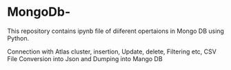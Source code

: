 # MongoDb-
This repository contains ipynb file of diiferent opertaions in Mongo DB using Python.

Connection with Atlas cluster,
insertion,
Update,
delete,
Filtering etc,
CSV File Conversion into Json and Dumping into Mango DB
